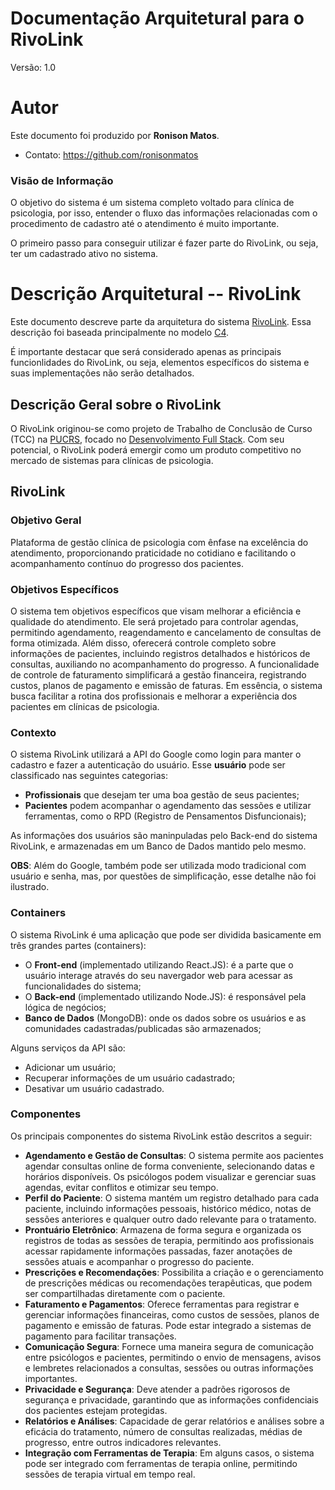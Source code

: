 # Documentação Arquitetural para o RivoLink

Versão: 1.0

# Autor

Este documento foi produzido por **Ronison Matos**.

- Contato: https://github.com/ronisonmatos

### Visão de Informação

O objetivo do sistema é um sistema completo voltado para clínica de psicologia, por isso, entender o fluxo das informações relacionadas com o procedimento de cadastro até o atendimento é muito importante.

O primeiro passo para conseguir utilizar é fazer parte do RivoLink, ou seja, ter um cadastrado ativo no sistema. 

<!-- A seguir está o diagrama de máquina de estados para descrever os estados do procedimento de publicação de uma comunidade.

 ![fig4](architectural-documentation/diagrama-maquina-estados.jpeg) --> 

# Descrição Arquitetural -- RivoLink

Este documento descreve parte da arquitetura do sistema [RivoLink](https://github.com/ronisonmatos/rivolink). Essa descrição foi baseada principalmente no modelo [C4](https://c4model.com/).

É importante destacar que será considerado apenas as principais funcionlidades do RivoLink, ou seja, elementos específicos do sistema e suas implementações não serão detalhados.

## Descrição Geral sobre o RivoLink

O RivoLink originou-se como projeto de Trabalho de Conclusão de Curso (TCC) na [PUCRS](https://online.pucrs.br/), focado no [Desenvolvimento Full Stack](https://online.pucrs.br/pos-graduacao/desenvolvimento-full-stack). Com seu potencial, 
o RivoLink poderá emergir como um produto competitivo no mercado de sistemas para clínicas de psicologia.

## RivoLink

### Objetivo Geral

Plataforma de gestão clínica de psicologia com ênfase na excelência do atendimento, proporcionando praticidade no cotidiano e facilitando o acompanhamento contínuo do progresso dos pacientes.

### Objetivos Específicos

O sistema tem objetivos específicos que visam melhorar a eficiência e qualidade do atendimento. Ele será projetado para controlar agendas, permitindo agendamento, reagendamento e cancelamento de consultas de forma otimizada. Além disso, oferecerá controle completo sobre informações de pacientes, incluindo registros detalhados e históricos de consultas, auxiliando no acompanhamento do progresso. A funcionalidade de controle de faturamento simplificará a gestão financeira, registrando custos, planos de pagamento e emissão de faturas. Em essência, o sistema busca facilitar a rotina dos profissionais e melhorar a experiência dos pacientes em clínicas de psicologia.

### Contexto

O sistema RivoLink utilizará a API do Google como login para manter o cadastro e fazer a autenticação do usuário. Esse **usuário** pode ser classificado nas seguintes categorias:

- **Profissionais** que desejam ter uma boa gestão de seus pacientes;
- **Pacientes** podem acompanhar o agendamento das sessões e utilizar ferramentas, como o RPD (Registro de Pensamentos Disfuncionais);

As informações dos usuários são maninpuladas pelo Back-end do sistema RivoLink, e armazenadas em um Banco de Dados mantido pelo mesmo.

<!--Abaixo está o diagrama de contexto.
 ![fig1](architectural-documentation/diagrama-contexto.png) -->

**OBS**: Além do Google, também pode ser utilizada modo tradicional com usuário e senha, mas, por questões de simplificação, esse detalhe não foi ilustrado.

### Containers

O sistema RivoLink é uma aplicação que pode ser dividida basicamente em três grandes partes (containers):

- O **Front-end** (implementado utilizando React.JS): é a parte que o usuário interage através do seu navergador web para acessar as funcionalidades do sistema;
- O **Back-end** (implementado utilizando Node.JS): é responsável pela lógica de negócios;
- **Banco de Dados** (MongoDB): onde os dados sobre os usuários e as comunidades cadastradas/publicadas são armazenados;

[//]: <> ( Abaixo está o diagrama de containers.)

<!-- ![fig2](architectural-documentation/diagrama-containers.png) 

Os **containers** estão **executando/implantandos** na plataforma em núvem **Heroku**. E toda comunicação é feita via API-REST em formato JSON utilizando protocolos HTTPS. -->

Alguns serviços da API são:

- Adicionar um usuário;
- Recuperar informações de um usuário cadastrado;
- Desativar um usuário cadastrado.

### Componentes

Os principais componentes do sistema RivoLink estão descritos a seguir:

- **Agendamento e Gestão de Consultas**: O sistema permite aos pacientes agendar consultas online de forma conveniente, selecionando datas e horários disponíveis. Os psicólogos podem visualizar e gerenciar suas agendas, evitar conflitos e otimizar seu tempo.
- **Perfil do Paciente**: O sistema mantém um registro detalhado para cada paciente, incluindo informações pessoais, histórico médico, notas de sessões anteriores e qualquer outro dado relevante para o tratamento.
- **Prontuário Eletrônico**: Armazena de forma segura e organizada os registros de todas as sessões de terapia, permitindo aos profissionais acessar rapidamente informações passadas, fazer anotações de sessões atuais e acompanhar o progresso do paciente.
- **Prescrições e Recomendações**: Possibilita a criação e o gerenciamento de prescrições médicas ou recomendações terapêuticas, que podem ser compartilhadas diretamente com o paciente.
- **Faturamento e Pagamentos**: Oferece ferramentas para registrar e gerenciar informações financeiras, como custos de sessões, planos de pagamento e emissão de faturas. Pode estar integrado a sistemas de pagamento para facilitar transações.
- **Comunicação Segura**: Fornece uma maneira segura de comunicação entre psicólogos e pacientes, permitindo o envio de mensagens, avisos e lembretes relacionados a consultas, sessões ou outras informações importantes.
- **Privacidade e Segurança**: Deve atender a padrões rigorosos de segurança e privacidade, garantindo que as informações confidenciais dos pacientes estejam protegidas.
- **Relatórios e Análises**: Capacidade de gerar relatórios e análises sobre a eficácia do tratamento, número de consultas realizadas, médias de progresso, entre outros indicadores relevantes.
- **Integração com Ferramentas de Terapia**: Em alguns casos, o sistema pode ser integrado com ferramentas de terapia online, permitindo sessões de terapia virtual em tempo real.


<!-- A seguir está o diagrama de componentes ilustrando os componentes supracitados.

 ![fig3](architectural-documentation/diagrama-componentes.svg) --> 

[//]: <> (### Código <pre>Em breve!</pre>)
